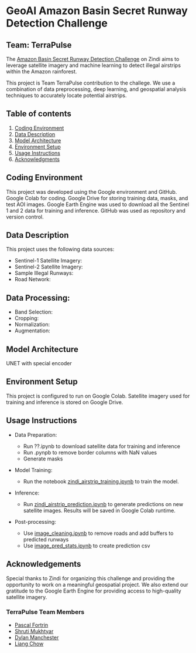 # GeoAI Amazon Basin Secret Runway Detection Challenge
## Team: TerraPulse

The [Amazon Basin Secret Runway Detection Challenge](https://zindi.africa/competitions/geoai-amazon-basin-secret-runway-detection-challenge) on Zindi aims to leverage satellite imagery and machine learning to detect illegal airstrips within the Amazon rainforest.

This project is Team TerraPulse contribution to the challege. We use a combination of data preprocessing, deep learning, and geospatial analysis techniques to accurately locate potential airstrips.

## Table of contents
1. [Coding Environment](#CodingEnvironment)
2. [Data Description](#DataDescription)
3. [Model Architecture](#ModelArchitecture)
4. [Environment Setup](#EnvironmentSetup)
5. [Usage Instructions](#UsageInstructions)
6. [Acknowledgments](#Acknowledgments)

## Coding Environment
This project was developed using the Google environment and GitHub. Google Colab for coding. Google Drive for storing training data, masks, and test AOI images. Google Earth Engine was used to download all the Sentinel 1 and 2 data for training and inference. GitHub was used as repository and version control.

## Data Description
This project uses the following data sources:
- Sentinel-1 Satellite Imagery:
- Sentinel-2 Satellite Imagery:
- Sample Illegal Runways:
- Road Network: 

## Data Processing:
- Band Selection:
- Cropping:
- Normalization:
- Augmentation:

## Model Architecture
UNET with special encoder

## Environment Setup
This project is configured to run on Google Colab. Satellite imagery used for training and inference is stored on Google Drive.

## Usage Instructions
- Data Preparation:
    - Run ??.ipynb to download satellite data for training and inference
    - Run .pynpb to remove border columns with NaN values
    - Generate masks

- Model Training:
    - Run the notebook [zindi_airstrip_training.ipynb](https://github.com/liangchow/zindi-amazon-secret-runway/blob/main/zindi_airstrip_training.ipynb) to train the model.

- Inference:
    - Run [zindi_airstrip_prediction.ipynb](https://github.com/liangchow/zindi-amazon-secret-runway/blob/main/zindi_airstrip_prediction.ipynb) to generate predictions on new satellite images. Results will be saved in Google Colab runtime.

- Post-processing:
    - Use [image_cleaning.ipynb](https://github.com/liangchow/zindi-amazon-secret-runway/blob/main/image_cleaning.ipynb) to remove roads and add buffers to predicted runways
    - Use [image_pred_stats.ipynb](https://github.com/liangchow/zindi-amazon-secret-runway/blob/main/image_pred_stats.ipynb) to create prediction csv


## Acknowledgements
Special thanks to Zindi for organizing this challenge and providing the opportunity to work on a meaningful geospatial project. We also extend our gratitude to the Google Earth Engine for providing access to high-quality satellite imagery. 

### TerraPulse Team Members
- [Pascal Fortrin](https://github.com/Pascal-Fortin)
- [Shruti Mukhtyar](https://github.com/mukhtyar)
- [Dylan Manchester](https://github.com/dylan-manchester)
- [Liang Chow](https://github.com/liangchow)
